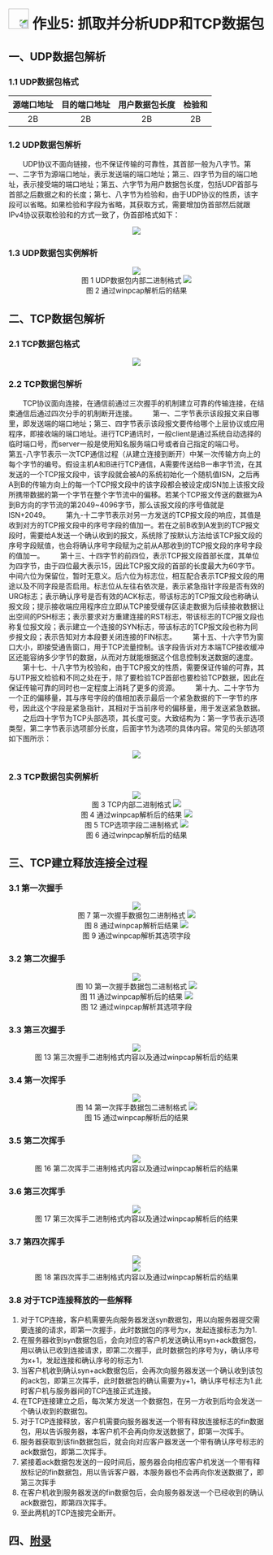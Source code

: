 # [<img style="width:40px;transform:rotate(180deg);" src="../../../assets/image/back.jpg"/>](../index.md) 作业5: 抓取并分析UDP和TCP数据包

## 一、UDP数据包解析

### 1.1 UDP数据包格式

|源端口地址|目的端口地址|用户数据包长度|检验和|
|:-:|:-:|:-:|:-:|
|2B|2B|2B|2B|

### 1.2 UDP数据包解析

&emsp;&emsp;UDP协议不面向链接，也不保证传输的可靠性，其首部一般为八字节。第一、二字节为源端口地址，表示发送端的端口地址；第三、四字节为目的端口地址，表示接受端的端口地址；第五、六字节为用户数据包长度，包括UDP首部与首部之后数据之和的长度；第七、八字节为检验和，由于UDP协议的性质，该字段可以省略。如果检验和字段为省略，其获取方式，需要增加伪首部然后就跟IPv4协议获取检验和的方式一致了，伪首部格式如下：

<center>
    <img src="../image/experiment/1.5.1.png"/></br>
</center>

### 1.3 UDP数据包实例解析

<center>
    <img src="../image/experiment/1.5.2.png"/></br>
    图 1 UDP数据包内部二进制格式
    <img src="../image/experiment/1.5.3.png"/></br>
    图 2 通过winpcap解析后的结果
</center>

## 二、TCP数据包解析

### 2.1 TCP数据包格式

<center>
    <img src="../image/experiment/1.5.4.png"/></br>
</center>

### 2.2 TCP数据包解析

&emsp;&emsp;TCP协议面向连接，在通信前通过三次握手的机制建立可靠的传输连接，在结束通信后通过四次分手的机制断开连接。
&emsp;&emsp;第一、二字节表示该段报文来自哪里，即发送端的端口地址；第三、四字节表示该段报文要传给哪个上层协议或应用程序，即接收端的端口地址。进行TCP通讯时，一般client是通过系统自动选择的临时端口号，而server一般是使用知名服务端口号或者自己指定的端口号。
&emsp;&emsp;第五-八字节表示一次TCP通信过程（从建立连接到断开）中某一次传输方向上的每个字节的编号。假设主机A和B进行TCP通信，A需要传送给B一串字节流，在其发送的一个TCP报文段中，该字段就会被A的系统初始化一个随机值ISN，之后再A到B的传输方向上的每一个TCP报文段中的该字段都会被设定成ISN加上该报文段所携带数据的第一个字节在整个字节流中的偏移。若某个TCP报文传送的数据为A到B方向的字节流的第2049~4096字节，那么该报文段的序号值就是ISN+2049。
&emsp;&emsp;第九-十二字节表示对另一方发送的TCP报文段的响应，其值是收到对方的TCP报文段中的序号字段的值加一。若在之前B收到A发到的TCP报文段时，需要给A发送一个确认收到的报文，系统除了按默认方法给该TCP报文段的序号字段赋值，也会将确认序号字段赋为之前从A那收到的TCP报文段的序号字段的值加一。
&emsp;&emsp;第十三、十四字节的前四位，表示TCP报文段首部长度，其单位为四字节，由于四位最大表示15，因此TCP报文段的首部的长度最大为60字节。中间六位为保留位，暂时无意义。后六位为标志位，相互配合表示TCP报文段的用途以及不同字段是否启用。标志位从左往右依次是，表示紧急指针字段是否有效的URG标志；表示确认序号是否有效的ACK标志，带该标志的TCP报文段也称确认报文段；提示接收端应用程序应立即从TCP接受缓存区读走数据为后续接收数据让出空间的PSH标志；表示要求对方重建连接的RST标志，带该标志的TCP报文段也称复位报文段；表示建立一个连接的SYN标志，带该标志的TCP报文段也称为同步报文段；表示告知对方本段要关闭连接的FIN标志。
&emsp;&emsp;第十五、十六字节为窗口大小，即接受通告窗口，用于TCP流量控制。该字段告诉对方本端TCP接收缓冲区还能容纳多少字节的数据，从而对方就能根据这个信息控制发送数据的速度。
&emsp;&emsp;第十七、十八字节为校验和，由于TCP报文的性质，需要保证传输的可靠，其与UTP报文检验和不同之处在于，除了要检验TCP首部也要检验TCP数据，因此在保证传输可靠的同时也一定程度上消耗了更多的资源。
&emsp;&emsp;第十九、二十字节为一个正的偏移量，其与序号字段的值相加表示最后一个紧急数据的下一字节的序号，因此这个字段是紧急指针，其相对于当前序号的偏移量，用于发送紧急数据。
&emsp;&emsp;之后四十字节为TCP头部选项，其长度可变。大致结构为：第一字节表示选项类型，第二字节表示选项部分长度，后面字节为选项的具体内容。常见的头部选项如下图所示：

<center>
    <img src="../image/experiment/1.5.5.png"/></br>
</center>

### 2.3 TCP数据包实例解析

<center>
    <img src="../image/experiment/1.5.6.png"/></br>
    图 3 TCP内部二进制格式
    <img src="../image/experiment/1.5.7.png"/></br>
    图 4 通过winpcap解析后的结果
    <img src="../image/experiment/1.5.8.png"/></br>
    图 5 TCP选项字段二进制格式
    <img src="../image/experiment/1.5.9.png"/></br>
    图 6 通过winpcap解析后的结果
</center>

## 三、TCP建立释放连接全过程

### 3.1 第一次握手

<center>
    <img src="../image/experiment/1.5.10.png"/></br>
    图 7 第一次握手数据包二进制格式
    <img src="../image/experiment/1.5.11.png"/></br>
    图 8 通过winpcap解析后结果
    <img src="../image/experiment/1.5.12.png"/></br>
    图 9 通过winpcap解析其选项字段
</center>

### 3.2 第二次握手

<center>
    <img src="../image/experiment/1.5.13.png"/></br>
    图 10 第一次握手数据包二进制格式
    <img src="../image/experiment/1.5.14.png"/></br>
    图 11 通过winpcap解析后的结果
    <img src="../image/experiment/1.5.15.png"/></br>
    图 12 通过winpcap解析其选项字段
</center>

### 3.3 第三次握手

<center>
    <img src="../image/experiment/1.5.16.png"/></br>
    图 13 第三次握手二进制格式内容以及通过winpcap解析后的结果
</center>

### 3.4 第一次挥手

<center>
    <img src="../image/experiment/1.5.17.png"/></br>
    图 14 第一次挥手数据包二进制格式
    <img src="../image/experiment/1.5.18.png"/></br>
    图 15 通过winpcap解析后的结果
</center>

### 3.5 第二次挥手

<center>
    <img src="../image/experiment/1.5.19.png"/></br>
    图 16 第二次挥手二进制格式内容以及通过winpcap解析后的结果
</center>

### 3.6 第三次挥手

<center>
    <img src="../image/experiment/1.5.20.png"/></br>
    图 17 第三次挥手二进制格式内容以及通过winpcap解析后的结果
</center>

### 3.7 第四次挥手

<center>
    <img src="../image/experiment/1.5.21.png"/></br>
    <img src="../image/experiment/1.5.22.png"/></br>
    图 18 第四次挥手二进制格式内容以及通过winpcap解析后的结果
</center>

### 3.8 对于TCP连接释放的一些解释

1. 对于TCP连接，客户机需要先向服务器发送syn数据包，用以向服务器提交需要连接的请求，即第一次握手，此时数据包的序号为x，发起连接标志为为1.
2. 在服务器收到syn数据包后，会向对应的客户机发送确认用syn+ack数据包，用以确认已收到连接请求，即第二次握手，此时数据包的序号为y，确认序号为x+1，发起连接和确认序号的标志为1.
3. 当客户机收到确认syn+ack数据包后，会再次向服务器发送一个确认收到该包的ack包，即第三次挥手，此时数据包的确认需要为y+1，确认序号标志为1.此时客户机与服务器间的TCP连接正式连接。
4. 在TCP连接建立之后，每次某方发送一个数据包，在另一方收到后均会发送一个确认收到的数据包。
5. 对于TCP连接释放，客户机需要向服务器发送一个带有释放连接标志的fin数据包，用以告诉服务器，本客户机不会再向你发送数据了，即第一次挥手。
6. 服务器获取到该fin数据包后，就会向对应客户器发送一个带有确认序号标志的ack数据包，即第二次挥手。
7. 紧接着ack数据包发送的一段时间后，服务器会向相应客户机发送一个带有释放标记的fin数据包，用以告诉客户器，本服务器也不会再向你发送数据了，即第三次挥手
8. 在客户机收到服务器发送的fin数据包后，会向服务器发送一个已经收到的确认ack数据包，即第四次挥手。
9. 至此两机的TCP连接完全断开。

## 四、[附录](../../code/experiment/1.5/main.cpp)
